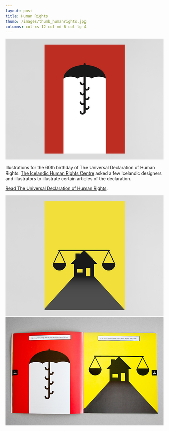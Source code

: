 ```yaml
---
layout: post
title: Human Rights
thumb: /images/thumb_humanrights.jpg
columns: col-xs-12 col-md-6 col-lg-4
---
```


<div><img src="/images/humanrights1.jpg" alt="Human Rights"></div>

Illustrations for the 60th birthday of The Universal Declaration of Human Rights. [The Icelandic Human Rights Centre](http://www.humanrights.is/english/) asked a few Icelandic designers and illustrators to illustrate certain articles of the declaration.

[Read The Universal Declaration of Human Rights](http://www.un.org/en/documents/udhr/index.shtml).

<div><img src="/images/humanrights2.jpg" class="m" alt="Human Rights"></div>

<div><img src="/images/humanrights3.jpg" class="m" alt="Human Rights"></div>
